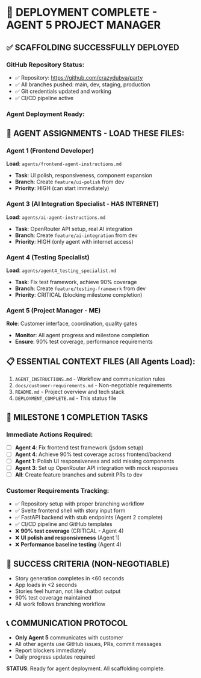 # 🎯 DEPLOYMENT COMPLETE - AGENT 5 PROJECT MANAGER

## ✅ SCAFFOLDING SUCCESSFULLY DEPLOYED

### **GitHub Repository Status:**
- ✅ Repository: https://github.com/crazydubya/party
- ✅ All branches pushed: main, dev, staging, production
- ✅ Git credentials updated and working
- ✅ CI/CD pipeline active

### **Agent Deployment Ready:**

## 🤖 AGENT ASSIGNMENTS - LOAD THESE FILES:

### **Agent 1 (Frontend Developer)**
**Load**: `agents/frontend-agent-instructions.md`
- **Task**: UI polish, responsiveness, component expansion
- **Branch**: Create `feature/ui-polish` from dev
- **Priority**: HIGH (can start immediately)

### **Agent 3 (AI Integration Specialist - HAS INTERNET)**
**Load**: `agents/ai-agent-instructions.md`
- **Task**: OpenRouter API setup, real AI integration
- **Branch**: Create `feature/ai-integration` from dev
- **Priority**: HIGH (only agent with internet access)

### **Agent 4 (Testing Specialist)**
**Load**: `agents/agent4_testing_specialist.md`
- **Task**: Fix test framework, achieve 90% coverage
- **Branch**: Create `feature/testing-framework` from dev
- **Priority**: CRITICAL (blocking milestone completion)

### **Agent 5 (Project Manager - ME)**
**Role**: Customer interface, coordination, quality gates
- **Monitor**: All agent progress and milestone completion
- **Ensure**: 90% test coverage, performance requirements

## 📋 ESSENTIAL CONTEXT FILES (All Agents Load):
1. `AGENT_INSTRUCTIONS.md` - Workflow and communication rules
2. `docs/customer-requirements.md` - Non-negotiable requirements
3. `README.md` - Project overview and tech stack
4. `DEPLOYMENT_COMPLETE.md` - This status file

## 🎯 MILESTONE 1 COMPLETION TASKS

### **Immediate Actions Required:**
- [ ] **Agent 4**: Fix frontend test framework (jsdom setup)
- [ ] **Agent 4**: Achieve 90% test coverage across frontend/backend
- [ ] **Agent 1**: Polish UI responsiveness and add missing components
- [ ] **Agent 3**: Set up OpenRouter API integration with mock responses
- [ ] **All**: Create feature branches and submit PRs to dev

### **Customer Requirements Tracking:**
- ✅ Repository setup with proper branching workflow
- ✅ Svelte frontend shell with story input form
- ✅ FastAPI backend with stub endpoints (Agent 2 complete)
- ✅ CI/CD pipeline and GitHub templates
- ❌ **90% test coverage** (CRITICAL - Agent 4)
- ❌ **UI polish and responsiveness** (Agent 1)
- ❌ **Performance baseline testing** (Agent 4)

## 🚨 SUCCESS CRITERIA (NON-NEGOTIABLE)
- Story generation completes in <60 seconds
- App loads in <2 seconds  
- Stories feel human, not like chatbot output
- 90% test coverage maintained
- All work follows branching workflow

## 📞 COMMUNICATION PROTOCOL
- **Only Agent 5** communicates with customer
- All other agents use GitHub issues, PRs, commit messages
- Report blockers immediately
- Daily progress updates required

**STATUS**: Ready for agent deployment. All scaffolding complete.